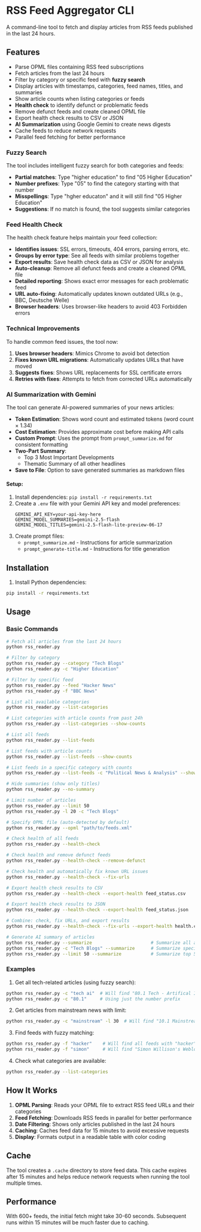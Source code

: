 # RSS Feed Aggregator CLI

A command-line tool to fetch and display articles from RSS feeds published in the last 24 hours.

## Features

- Parse OPML files containing RSS feed subscriptions
- Fetch articles from the last 24 hours
- Filter by category or specific feed with **fuzzy search**
- Display articles with timestamps, categories, feed names, titles, and summaries
- Show article counts when listing categories or feeds
- **Health check** to identify defunct or problematic feeds
- Remove defunct feeds and create cleaned OPML file
- Export health check results to CSV or JSON
- **AI Summarization** using Google Gemini to create news digests
- Cache feeds to reduce network requests
- Parallel feed fetching for better performance

### Fuzzy Search

The tool includes intelligent fuzzy search for both categories and feeds:

- **Partial matches**: Type "higher education" to find "05 Higher Education"
- **Number prefixes**: Type "05" to find the category starting with that number
- **Misspellings**: Type "hgher educaton" and it will still find "05 Higher Education"
- **Suggestions**: If no match is found, the tool suggests similar categories

### Feed Health Check

The health check feature helps maintain your feed collection:

- **Identifies issues**: SSL errors, timeouts, 404 errors, parsing errors, etc.
- **Groups by error type**: See all feeds with similar problems together
- **Export results**: Save health check data as CSV or JSON for analysis
- **Auto-cleanup**: Remove all defunct feeds and create a cleaned OPML file
- **Detailed reporting**: Shows exact error messages for each problematic feed
- **URL auto-fixing**: Automatically updates known outdated URLs (e.g., BBC, Deutsche Welle)
- **Browser headers**: Uses browser-like headers to avoid 403 Forbidden errors

### Technical Improvements

To handle common feed issues, the tool now:

1. **Uses browser headers**: Mimics Chrome to avoid bot detection
2. **Fixes known URL migrations**: Automatically updates URLs that have moved
3. **Suggests fixes**: Shows URL replacements for SSL certificate errors
4. **Retries with fixes**: Attempts to fetch from corrected URLs automatically

### AI Summarization with Gemini

The tool can generate AI-powered summaries of your news articles:

- **Token Estimation**: Shows word count and estimated tokens (word count × 1.34)
- **Cost Estimation**: Provides approximate cost before making API calls
- **Custom Prompt**: Uses the prompt from `prompt_summarize.md` for consistent formatting
- **Two-Part Summary**:
  - Top 3 Most Important Developments
  - Thematic Summary of all other headlines
- **Save to File**: Option to save generated summaries as markdown files

#### Setup:
1. Install dependencies: `pip install -r requirements.txt`
2. Create a `.env` file with your Gemini API key and model preferences:
   ```
   GEMINI_API_KEY=your-api-key-here
   GEMINI_MODEL_SUMMARIES=gemini-2.5-flash
   GEMINI_MODEL_TITLES=gemini-2.5-flash-lite-preview-06-17
   ```
3. Create prompt files:
   - `prompt_summarize.md` - Instructions for article summarization
   - `prompt_generate-title.md` - Instructions for title generation

## Installation

1. Install Python dependencies:
```bash
pip install -r requirements.txt
```

## Usage

### Basic Commands

```bash
# Fetch all articles from the last 24 hours
python rss_reader.py

# Filter by category
python rss_reader.py --category "Tech Blogs"
python rss_reader.py -c "Higher Education"

# Filter by specific feed
python rss_reader.py --feed "Hacker News"
python rss_reader.py -f "BBC News"

# List all available categories
python rss_reader.py --list-categories

# List categories with article counts from past 24h
python rss_reader.py --list-categories --show-counts

# List all feeds
python rss_reader.py --list-feeds

# List feeds with article counts
python rss_reader.py --list-feeds --show-counts

# List feeds in a specific category with counts
python rss_reader.py --list-feeds -c "Political News & Analysis" --show-counts

# Hide summaries (show only titles)
python rss_reader.py --no-summary

# Limit number of articles
python rss_reader.py --limit 50
python rss_reader.py -l 20 -c "Tech Blogs"

# Specify OPML file (auto-detected by default)
python rss_reader.py --opml "path/to/feeds.xml"

# Check health of all feeds
python rss_reader.py --health-check

# Check health and remove defunct feeds
python rss_reader.py --health-check --remove-defunct

# Check health and automatically fix known URL issues
python rss_reader.py --health-check --fix-urls

# Export health check results to CSV
python rss_reader.py --health-check --export-health feed_status.csv

# Export health check results to JSON
python rss_reader.py --health-check --export-health feed_status.json

# Combine: check, fix URLs, and export results
python rss_reader.py --health-check --fix-urls --export-health health.csv

# Generate AI summary of articles
python rss_reader.py --summarize                      # Summarize all articles
python rss_reader.py -c "Tech Blogs" --summarize      # Summarize specific category
python rss_reader.py --limit 50 --summarize           # Summarize top 50 articles
```

### Examples

1. Get all tech-related articles (using fuzzy search):
```bash
python rss_reader.py -c "tech ai"  # Will find "80.1 Tech - Artifical Intelligence"
python rss_reader.py -c "80.1"     # Using just the number prefix
```

2. Get articles from mainstream news with limit:
```bash
python rss_reader.py -c "mainstream" -l 30  # Will find "10.1 Mainstream News"
```

3. Find feeds with fuzzy matching:
```bash
python rss_reader.py -f "hacker"    # Will find all feeds with "hacker" in the name
python rss_reader.py -f "simon"     # Will find "Simon Willison's Weblog"
```

4. Check what categories are available:
```bash
python rss_reader.py --list-categories
```

## How It Works

1. **OPML Parsing**: Reads your OPML file to extract RSS feed URLs and their categories
2. **Feed Fetching**: Downloads RSS feeds in parallel for better performance
3. **Date Filtering**: Shows only articles published in the last 24 hours
4. **Caching**: Caches feed data for 15 minutes to avoid excessive requests
5. **Display**: Formats output in a readable table with color coding

## Cache

The tool creates a `.cache` directory to store feed data. This cache expires after 15 minutes and helps reduce network requests when running the tool multiple times.

## Performance

With 600+ feeds, the initial fetch might take 30-60 seconds. Subsequent runs within 15 minutes will be much faster due to caching.